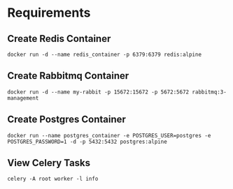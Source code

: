 # Requirements
## Create Redis Container
```
docker run -d --name redis_container -p 6379:6379 redis:alpine
```

## Create Rabbitmq Container
```
docker run -d --name my-rabbit -p 15672:15672 -p 5672:5672 rabbitmq:3-management 
```

## Create Postgres Container
```
docker run --name postgres_container -e POSTGRES_USER=postgres -e POSTGRES_PASSWORD=1 -d -p 5432:5432 postgres:alpine
```

## View Celery Tasks
  ```
  celery -A root worker -l info
```
